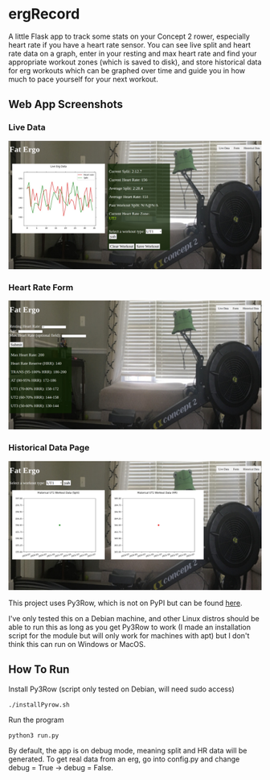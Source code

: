 # ergRecord

A little Flask app to track some stats on your Concept 2 rower, especially heart rate if you have a heart rate sensor. You can see live split and heart rate data on a graph, enter in your resting and max heart rate and find your appropriate workout zones (which is saved to disk), and store historical data for erg workouts which can be graphed over time and guide you in how much to pace yourself for your next workout.

## Web App Screenshots
### Live Data
![Live data page](/figs/live_data_page.png)
### Heart Rate Form
![hr form page](/figs/hr_form_page.png)
### Historical Data Page
![hist data page](/figs/hist_data_page.png)

This project uses Py3Row, which is not on PyPI but can be found [here](https://github.com/droogmic/Py3Row).

I've only tested this on a Debian machine, and other Linux distros should be able to run this as long as you get Py3Row to work (I made an installation script for the module but will only work for machines with apt) but I don't think this can run on Windows or MacOS.

## How To Run
Install Py3Row (script only tested on Debian, will need sudo access)
```
./installPyrow.sh
```

Run the program
```
python3 run.py
```

By default, the app is on debug mode, meaning split and HR data will be generated. To get real data from an erg, go into config.py and change debug = True -> debug = False.
